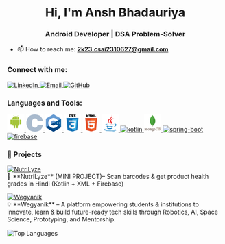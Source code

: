 <h1 align="center">Hi, I'm Ansh Bhadauriya </h1> 
<h3 align="center">Android Developer | DSA Problem-Solver</h3>

- 📫 How to reach me: **2k23.csai2310627@gmail.com**

<h3 align="left">Connect with me:</h3>
<p align="left"> 
  <a href="https://linkedin.com/in/ansh-bhadauriya-085668274" target="_blank">
    <img align="center" src="https://raw.githubusercontent.com/rahuldkjain/github-profile-readme-generator/master/src/images/icons/Social/linked-in-alt.svg" alt="LinkedIn" height="30" width="40" />
  </a>
  <a href="mailto:2k23.csai2310627@gmail.com" target="_blank">
    <img align="center" src="https://cdn-icons-png.flaticon.com/512/732/732200.png" alt="Email" height="30" width="40"/>
  </a>
  <a href="https://github.com/anshbhadauriya" target="_blank">
    <img align="center" src="https://cdn-icons-png.flaticon.com/512/733/733553.png" alt="GitHub" height="30" width="40"/>
  </a>
</p>
 
<h3 align="left">Languages and Tools:</h3>
<p align="left"> 
  <a href="https://developer.android.com" target="_blank" rel="noreferrer"> 
    <img src="https://raw.githubusercontent.com/devicons/devicon/master/icons/android/android-original-wordmark.svg" alt="android" width="40" height="40"/> 
  </a> 
  <a href="https://www.cprogramming.com/" target="_blank" rel="noreferrer"> 
    <img src="https://raw.githubusercontent.com/devicons/devicon/master/icons/c/c-original.svg" alt="c" width="40" height="40"/> 
  </a> 
  <a href="https://www.w3schools.com/cpp/" target="_blank" rel="noreferrer"> 
    <img src="https://raw.githubusercontent.com/devicons/devicon/master/icons/cplusplus/cplusplus-original.svg" alt="cplusplus" width="40" height="40"/> 
  </a> 
  <a href="https://www.w3schools.com/css/" target="_blank" rel="noreferrer"> 
    <img src="https://raw.githubusercontent.com/devicons/devicon/master/icons/css3/css3-original-wordmark.svg" alt="css3" width="40" height="40"/> 
  </a> 
  <a href="https://www.w3.org/html/" target="_blank" rel="noreferrer"> 
    <img src="https://raw.githubusercontent.com/devicons/devicon/master/icons/html5/html5-original-wordmark.svg" alt="html5" width="40" height="40"/> 
  </a> 
  <a href="https://www.java.com" target="_blank" rel="noreferrer"> 
    <img src="https://raw.githubusercontent.com/devicons/devicon/master/icons/java/java-original.svg" alt="java" width="40" height="40"/> 
  </a> 
  <a href="https://kotlinlang.org" target="_blank" rel="noreferrer"> 
    <img src="https://www.vectorlogo.zone/logos/kotlinlang/kotlinlang-icon.svg" alt="kotlin" width="40" height="40"/> 
  </a> 
  <a href="https://www.mongodb.com/" target="_blank" rel="noreferrer"> 
    <img src="https://raw.githubusercontent.com/devicons/devicon/master/icons/mongodb/mongodb-original-wordmark.svg" alt="mongodb" width="40" height="40"/> 
  </a> 
  <a href="https://spring.io/projects/spring-boot" target="_blank" rel="noreferrer"> 
    <img src="https://www.vectorlogo.zone/logos/springio/springio-icon.svg" alt="spring-boot" width="40" height="40"/> 
  </a>
  <a href="https://firebase.google.com/" target="_blank" rel="noreferrer">
    <img src="https://www.vectorlogo.zone/logos/firebase/firebase-icon.svg" alt="firebase" width="40" height="40"/>   
  </a>
</p>

<h3 align="left">🚀 Projects</h3>

<p align="left">
  <a href="https://nutrilyze.netlify.app" target="_blank">
    <img src="https://img.shields.io/badge/NutriLyze-Android_App-blue?style=for-the-badge&logo=android&logoColor=white" alt="NutriLyze"/>
  </a>
  <br>
  📱 **NutriLyze** (MINI PROJECT)– Scan barcodes & get product health grades in Hindi (Kotlin + XML + Firebase)
</p>

<p align="left">
  <a href="#" target="_blank">
    <img src="https://img.shields.io/badge/Wegyanik-Under_Development-lightgrey?style=for-the-badge&logo=android&logoColor=white" alt="Wegyanik"/>
  </a>
  <br>
  💡 **Wegyanik** – A platform empowering students & institutions to innovate, learn & build future-ready tech skills through Robotics, AI, Space Science, Prototyping, and Mentorship.
</p>

<p>
  <img align="center" src="https://github-readme-stats.vercel.app/api/top-langs?username=anshbhadauriya&show_icons=true&locale=en&layout=compact" alt="Top Languages" />
</p>

